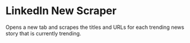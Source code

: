# LinkedIn New Scraper

Opens a new tab and scrapes the titles and URLs for each trending news story that is currently trending.
